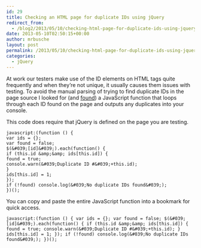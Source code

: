 ```yaml
---
id: 29
title: Checking an HTML page for duplicate IDs using jQuery
redirect_from:
  - /blog2/2013/05/10/checking-html-page-for-duplicate-ids-using-jquery/
date: 2013-05-10T02:50:15+00:00
author: mrbusche
layout: post
permalink: /2013/05/10/checking-html-page-for-duplicate-ids-using-jquery/
categories:
  - jQuery
---
```


At work our testers make use of the ID elements on HTML tags quite frequently and when they&#8217;re not unique, it usually causes them issues with testing. To avoid the manual parsing of trying to find duplicate IDs in the page source I looked for (and <a href="http://stackoverflow.com/questions/482763/jquery-to-check-for-duplicate-ids-in-a-dom/4967254#4967254" target="_blank">found</a>) a JavaScript function that loops through each ID found on the page and outputs any duplicates into your console.

This code does require that jQuery is defined on the page you are testing.

    javascript:(function () {
    var ids = {};
    var found = false;
    $(&#039;[id]&#039;).each(function() {
    if (this.id &amp;&amp; ids[this.id]) {
    found = true;
    console.warn(&#039;Duplicate ID #&#039;+this.id);
    }
    ids[this.id] = 1;
    });
    if (!found) console.log(&#039;No duplicate IDs found&#039;);
    })();

You can copy and paste the entire JavaScript function into a bookmark for quick access.

    javascript:(function () { var ids = {}; var found = false; $(&#039;[id]&#039;).each(function() { if (this.id &amp;&amp; ids[this.id]) { found = true; console.warn(&#039;Duplicate ID #&#039;+this.id); } ids[this.id] = 1; }); if (!found) console.log(&#039;No duplicate IDs found&#039;); })();
